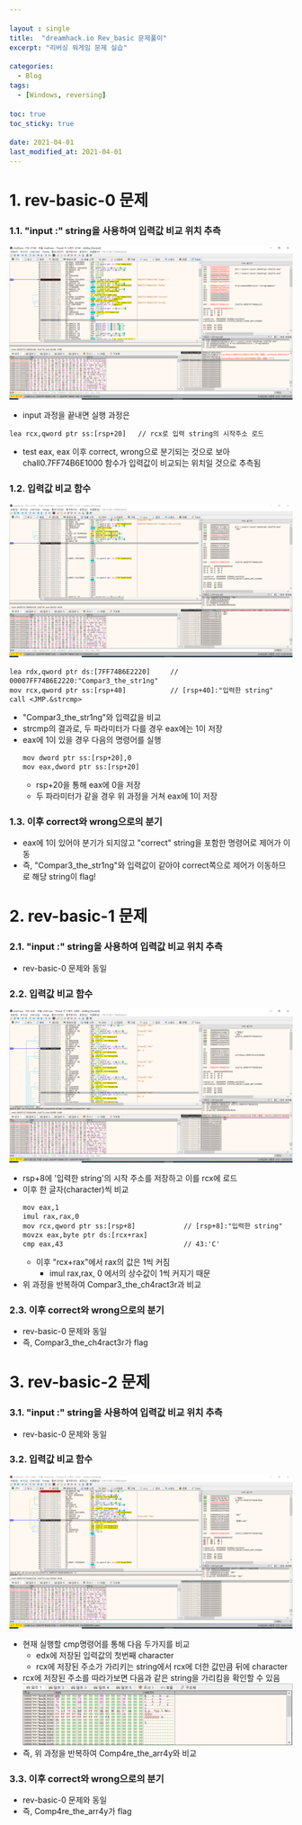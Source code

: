 ```yaml
---

layout : single
title:  "dreamhack.io Rev_basic 문제풀이"
excerpt: "리버싱 워게임 문제 실습"

categories:
  - Blog
tags:
  - [Windows, reversing]

toc: true
toc_sticky: true

date: 2021-04-01
last_modified_at: 2021-04-01
---
```

<!--
10주차 과제는 디버깅 실습입니다

이론만 배우다 보면 아무래도 직접 경험하는 것보다 와닿지 않아 기억하기 어려운 경우가 많습니다. 직접 디버깅을 수행해보며 메모리(코드, 데이터, 스택 등), cpu 레지스터 등 컴퓨터 구조에 대해 생각해보면서 어셈블리 언어 해석 및 도구 사용에 익숙해지는 것이 목적입니다. 이번 주는 따로 레퍼런스는 없고 모르는 부분 있으면 따로 검색하지 말고 바로바로 질문하시면서 수행하면 됩니다.

- [필수 1] 디스어셈블러(IDA 및 기타 도구) 또는 디버거(x64dbg 등)를 사용하여 dreamhack.io 사이트의 Wargame (리버싱 분야)을 풀어봅니다. (rev-basic 0부터 2까지)
- [선택 1] 어셈블리 코드를 임의의 프로그래밍 언어(C언어 등)로 변환하여 표시합니다.
- 주의 사항: 디컴파일러(hex-rays 등) 사용 금지 (IDA 또는 x64dbg의 경우 그래프 기능은 사용해도 괜찮음)
-->

# 1. rev-basic-0 문제
### 1.1. "input :" string을 사용하여 입력값 비교 위치 추측
![a](https://github.com/LeeHojun96/LeeHojun96.github.io/blob/master/_posts/img/2021-05-07-basic0_1.png)
- input 과정을 끝내면 실행 과정은
```
lea rcx,qword ptr ss:[rsp+20]   // rcx로 입력 string의 시작주소 로드
```
- test eax, eax 이후 correct, wrong으로 분기되는 것으로 보아 chall0.7FF74B6E1000 함수가 입력값이 비교되는 위치일 것으로 추측됨
### 1.2. 입력값 비교 함수
![a](https://github.com/LeeHojun96/LeeHojun96.github.io/blob/master/_posts/img/2021-05-07-basic0_2.png)
```
lea rdx,qword ptr ds:[7FF74B6E2220]     // 00007FF74B6E2220:"Compar3_the_str1ng"
mov rcx,qword ptr ss:[rsp+40]           // [rsp+40]:"입력한 string"
call <JMP.&strcmp>                      
```
- "Compar3_the_str1ng"와 입력값을 비교
- strcmp의 결과로, 두 파라미터가 다를 경우 eax에는 1이 저장
- eax에 1이 있을 경우 다음의 명령어를 실행   
  ```
  mov dword ptr ss:[rsp+20],0             
  mov eax,dword ptr ss:[rsp+20]           
  ```
  - rsp+20을 통해 eax에 0을 저장
  - 두 파라미터가 같을 경우 위 과정을 거쳐 eax에 1이 저장
### 1.3. 이후 correct와 wrong으로의 분기
- eax에 1이 있어야 분기가 되지않고 "correct" string을 포함한 명령어로 제어가 이동
- 즉, "Compar3_the_str1ng"와 입력값이 같아야 correct쪽으로 제어가 이동하므로 해당 string이 flag!



# 2. rev-basic-1 문제
### 2.1. "input :" string을 사용하여 입력값 비교 위치 추측
 - rev-basic-0 문제와 동일
### 2.2. 입력값 비교 함수
![a](https://github.com/LeeHojun96/LeeHojun96.github.io/blob/master/_posts/img/2021-05-07-basic1_1.png)
- rsp+8에 '입력한 string'의 시작 주소를 저장하고 이를 rcx에 로드
- 이후 한 글자(character)씩 비교
  ```
  mov eax,1                               
  imul rax,rax,0                          
  mov rcx,qword ptr ss:[rsp+8]            // [rsp+8]:"입력한 string"
  movzx eax,byte ptr ds:[rcx+rax]         
  cmp eax,43                              // 43:'C'
  ```
  - 이후 "rcx+rax"에서 rax의 값은 1씩 커짐
    - imul rax,rax, 0 에서의 상수값이 1씩 커지기 때문
- 위 과정을 반복하여 Compar3_the_ch4ract3r과 비교
### 2.3. 이후 correct와 wrong으로의 분기
- rev-basic-0 문제와 동일
- 즉, Compar3_the_ch4ract3r가 flag

# 3. rev-basic-2 문제
### 3.1. "input :" string을 사용하여 입력값 비교 위치 추측
 - rev-basic-0 문제와 동일
### 3.2. 입력값 비교 함수
![a](https://github.com/LeeHojun96/LeeHojun96.github.io/blob/master/_posts/img/2021-05-07-basic2_1.png)
- 현재 실행할 cmp명령어를 통해 다음 두가지를 비교
  - edx에 저장된 입력값의 첫번째 character
  - rcx에 저장된 주소가 가리키는 string에서 rcx에 더한 값만큼 뒤에 character
- rcx에 저장된 주소를 따라가보면 다음과 같은 string을 가리킴을 확인할 수 있음
  ![a](https://github.com/LeeHojun96/LeeHojun96.github.io/blob/master/_posts/img/2021-05-07-basic2_2.png)
- 즉, 위 과정을 반복하여 Comp4re_the_arr4y와 비교
### 3.3. 이후 correct와 wrong으로의 분기
- rev-basic-0 문제와 동일
- 즉, Comp4re_the_arr4y가 flag
